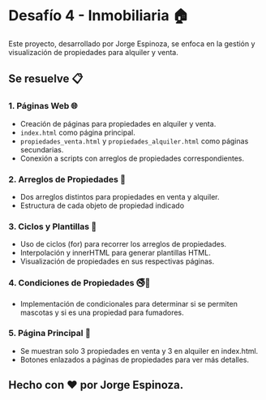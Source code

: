# Desafío 4 - Inmobiliaria 🏠

Este proyecto, desarrollado por Jorge Espinoza, se enfoca en la gestión y visualización de propiedades para alquiler y venta.

## Se resuelve 📋

### 1. Páginas Web 🌐
- Creación de páginas para propiedades en alquiler y venta.
- `index.html` como página principal.
- `propiedades_venta.html` y `propiedades_alquiler.html` como páginas secundarias.
- Conexión a scripts con arreglos de propiedades correspondientes.

### 2. Arreglos de Propiedades 🏢
- Dos arreglos distintos para propiedades en venta y alquiler.
- Estructura de cada objeto de propiedad indicado

### 3. Ciclos y Plantillas 🔄
- Uso de ciclos (for) para recorrer los arreglos de propiedades.
- Interpolación y innerHTML para generar plantillas HTML.
- Visualización de propiedades en sus respectivas páginas.

### 4. Condiciones de Propiedades 🚭🐾
- Implementación de condicionales para determinar si se permiten mascotas y si es una propiedad para fumadores.

### 5. Página Principal 🏡
- Se muestran solo 3 propiedades en venta y 3 en alquiler en index.html.
- Botones enlazados a páginas de propiedades para ver más detalles.

## Hecho con ❤️ por Jorge Espinoza.
